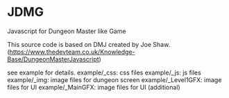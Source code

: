 # JDMG
Javascript for Dungeon Master like Game


This source code is based on DMJ created by Joe Shaw.
  (https://www.thedevteam.co.uk/Knowledge-Base/DungeonMasterJavascript)


see example for details.
 example/_css:  css files
 example/_js:   js files
 example/_img:  image files for dungeon screen
 example/_Level1GFX: image files for UI
 example/_MainGFX:   image files for UI (additional)


